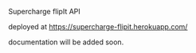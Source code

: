 Supercharge flipIt API

deployed at https://supercharge-flipit.herokuapp.com/

documentation will be added soon.
